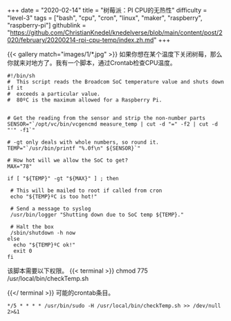 +++
date = "2020-02-14"
title = "树莓派：PI CPU的无热性"
difficulty = "level-3"
tags = ["bash", "cpu", "cron", "linux", "maker", "raspberry", "raspberry-pi"]
githublink = "https://github.com/ChristianKnedel/knedelverse/blob/main/content/post/2020/february/20200214-rpi-cpu-temp/index.zh.md"
+++

{{< gallery match="images/1/*.jpg" >}}
如果你想在某个温度下关闭树莓，那么你就来对地方了。我有一个脚本，通过Crontab检查CPU温度。
```
#!/bin/sh
#  This script reads the Broadcom SoC temperature value and shuts down if it
#  exceeds a particular value.
#  80ºC is the maximum allowed for a Raspberry Pi.


# Get the reading from the sensor and strip the non-number parts
SENSOR="`/opt/vc/bin/vcgencmd measure_temp | cut -d "=" -f2 | cut -d "'" -f1`"

# -gt only deals with whole numbers, so round it.
TEMP="`/usr/bin/printf "%.0f\n" ${SENSOR}`"

# How hot will we allow the SoC to get?
MAX="78"

if [ "${TEMP}" -gt "${MAX}" ] ; then

 # This will be mailed to root if called from cron
 echo "${TEMP}ºC is too hot!"

 # Send a message to syslog
 /usr/bin/logger "Shutting down due to SoC temp ${TEMP}."

 # Halt the box
 /sbin/shutdown -h now
else
  echo "${TEMP}ºC ok!"
  exit 0
fi

```
该脚本需要以下权限。
{{< terminal >}}
chmod 775 /usr/local/bin/checkTemp.sh

{{</ terminal >}}
可能的crontab条目。
```
*/5 * * * * /usr/bin/sudo -H /usr/local/bin/checkTemp.sh >> /dev/null 2>&1

```